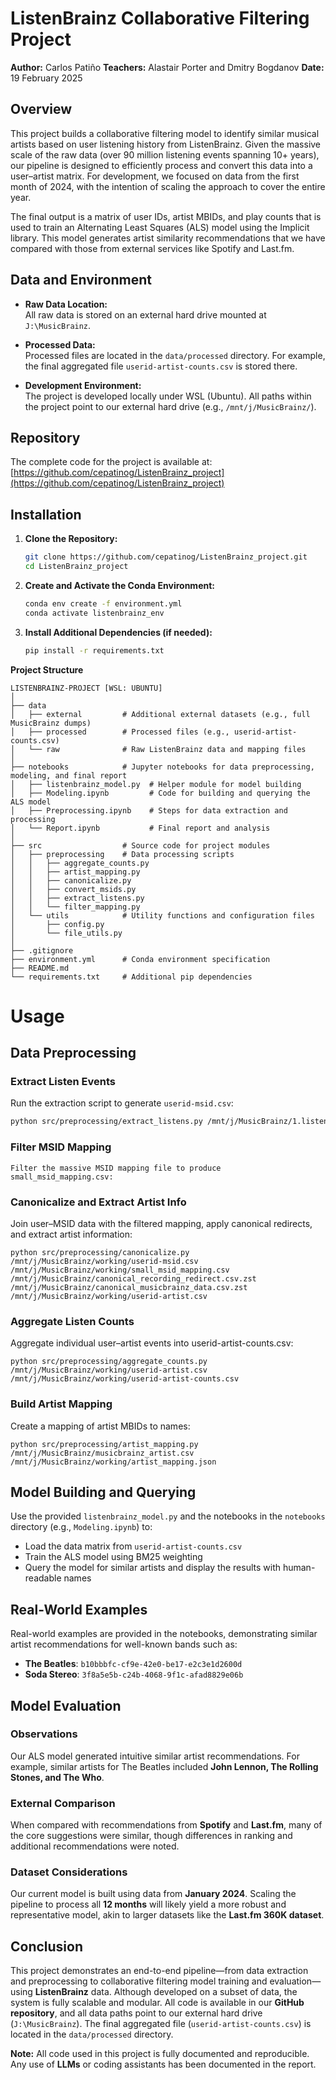 # ListenBrainz Collaborative Filtering Project

**Author:** Carlos Patiño
**Teachers:** Alastair Porter and Dmitry Bogdanov
**Date:** 19 February 2025

## Overview

This project builds a collaborative filtering model to identify similar musical artists based on user listening history from ListenBrainz. Given the massive scale of the raw data (over 90 million listening events spanning 10+ years), our pipeline is designed to efficiently process and convert this data into a user–artist matrix. For development, we focused on data from the first month of 2024, with the intention of scaling the approach to cover the entire year.

The final output is a matrix of user IDs, artist MBIDs, and play counts that is used to train an Alternating Least Squares (ALS) model using the Implicit library. This model generates artist similarity recommendations that we have compared with those from external services like Spotify and Last.fm.

## Data and Environment

- **Raw Data Location:**  
  All raw data is stored on an external hard drive mounted at `J:\MusicBrainz`.
  
- **Processed Data:**  
  Processed files are located in the `data/processed` directory. For example, the final aggregated file `userid-artist-counts.csv` is stored there.

- **Development Environment:**  
  The project is developed locally under WSL (Ubuntu). All paths within the project point to our external hard drive (e.g., `/mnt/j/MusicBrainz/`).

## Repository

The complete code for the project is available at:  
[https://github.com/cepatinog/ListenBrainz_project](https://github.com/cepatinog/ListenBrainz_project)

## Installation

1. **Clone the Repository:**

   ```bash
   git clone https://github.com/cepatinog/ListenBrainz_project.git
   cd ListenBrainz_project

2. **Create and Activate the Conda Environment:**

   ```bash
   conda env create -f environment.yml
   conda activate listenbrainz_env

3. **Install Additional Dependencies (if needed):**

   ```bash
   pip install -r requirements.txt

**Project Structure**

```
LISTENBRAINZ-PROJECT [WSL: UBUNTU]
│
├── data
│   ├── external         # Additional external datasets (e.g., full MusicBrainz dumps)
│   ├── processed        # Processed files (e.g., userid-artist-counts.csv)
│   └── raw              # Raw ListenBrainz data and mapping files
│
├── notebooks            # Jupyter notebooks for data preprocessing, modeling, and final report
│   ├── listenbrainz_model.py  # Helper module for model building
│   ├── Modeling.ipynb         # Code for building and querying the ALS model
│   ├── Preprocessing.ipynb    # Steps for data extraction and processing
│   └── Report.ipynb           # Final report and analysis
│
├── src                  # Source code for project modules
│   ├── preprocessing    # Data processing scripts
│   │   ├── aggregate_counts.py
│   │   ├── artist_mapping.py
│   │   ├── canonicalize.py
│   │   ├── convert_msids.py
│   │   ├── extract_listens.py
│   │   └── filter_mapping.py
│   └── utils            # Utility functions and configuration files
│       ├── config.py
│       └── file_utils.py
│
├── .gitignore
├── environment.yml      # Conda environment specification
├── README.md
└── requirements.txt     # Additional pip dependencies

```
# Usage

## Data Preprocessing

### Extract Listen Events
Run the extraction script to generate `userid-msid.csv`:

```bash
python src/preprocessing/extract_listens.py /mnt/j/MusicBrainz/1.listens.zst /mnt/j/MusicBrainz/working/userid-msid.csv

```

### Filter MSID Mapping
   ```
   Filter the massive MSID mapping file to produce small_msid_mapping.csv:
   ```

### Canonicalize and Extract Artist Info
Join user–MSID data with the filtered mapping, apply canonical redirects, and extract artist information:
   
   ```
   python src/preprocessing/canonicalize.py /mnt/j/MusicBrainz/working/userid-msid.csv /mnt/j/MusicBrainz/working/small_msid_mapping.csv /mnt/j/MusicBrainz/canonical_recording_redirect.csv.zst /mnt/j/MusicBrainz/canonical_musicbrainz_data.csv.zst /mnt/j/MusicBrainz/working/userid-artist.csv
   ```
### Aggregate Listen Counts
Aggregate individual user–artist events into userid-artist-counts.csv:
   ```
   python src/preprocessing/aggregate_counts.py /mnt/j/MusicBrainz/working/userid-artist.csv /mnt/j/MusicBrainz/working/userid-artist-counts.csv
   ```

### Build Artist Mapping
Create a mapping of artist MBIDs to names:
   ```
   python src/preprocessing/artist_mapping.py /mnt/j/MusicBrainz/musicbrainz_artist.csv /mnt/j/MusicBrainz/working/artist_mapping.json
   ```

## Model Building and Querying
Use the provided `listenbrainz_model.py` and the notebooks in the `notebooks` directory (e.g., `Modeling.ipynb`) to:

- Load the data matrix from `userid-artist-counts.csv`
- Train the ALS model using BM25 weighting
- Query the model for similar artists and display the results with human-readable names

## Real-World Examples
Real-world examples are provided in the notebooks, demonstrating similar artist recommendations for well-known bands such as:

- **The Beatles**: `b10bbbfc-cf9e-42e0-be17-e2c3e1d2600d`
- **Soda Stereo**: `3f8a5e5b-c24b-4068-9f1c-afad8829e06b`

## Model Evaluation

### Observations
Our ALS model generated intuitive similar artist recommendations. For example, similar artists for The Beatles included **John Lennon, The Rolling Stones, and The Who**.

### External Comparison
When compared with recommendations from **Spotify** and **Last.fm**, many of the core suggestions were similar, though differences in ranking and additional recommendations were noted.

### Dataset Considerations
Our current model is built using data from **January 2024**. Scaling the pipeline to process all **12 months** will likely yield a more robust and representative model, akin to larger datasets like the **Last.fm 360K dataset**.

## Conclusion
This project demonstrates an end-to-end pipeline—from data extraction and preprocessing to collaborative filtering model training and evaluation—using **ListenBrainz** data. Although developed on a subset of data, the system is fully scalable and modular. All code is available in our **GitHub repository**, and all data paths point to our external hard drive (`J:\MusicBrainz`). The final aggregated file (`userid-artist-counts.csv`) is located in the `data/processed` directory.

**Note:** All code used in this project is fully documented and reproducible. Any use of **LLMs** or coding assistants has been documented in the report.
